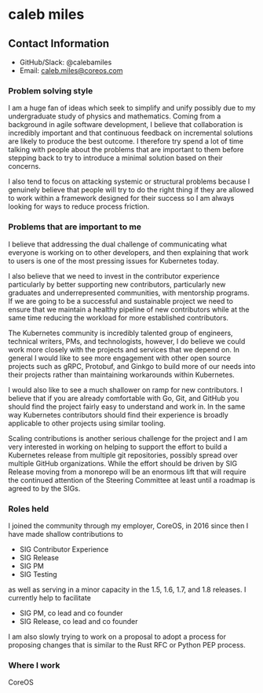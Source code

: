# caleb miles

## Contact Information 

- GitHub/Slack: @calebamiles
- Email: caleb.miles@coreos.com

### Problem solving style

I am a huge fan of ideas which seek to simplify and unify possibly due to my
undergraduate study of physics and mathematics. Coming from a background in
agile software development, I believe that collaboration is incredibly
important and that continuous feedback on incremental solutions are likely
to produce the best outcome. I therefore try spend a lot of time talking with
people about the problems that are important to them before stepping back to
try to introduce a minimal solution based on their concerns.

I also tend to focus on attacking systemic or structural problems because I
genuinely believe that people will try to do the right thing if they are
allowed to work within a framework designed for their success so I am always
looking for ways to reduce process friction.

### Problems that are important to me

I believe that addressing the dual challenge of communicating what everyone is
working on to other developers, and then explaining that work to users is one
of the most pressing issues for Kubernetes today.

I also believe that we need to invest in the contributor experience particularly
by better supporting new contributors, particularly new graduates and
underrepresented communities, with mentorship programs. If we are going to be a
successful and sustainable project we need to ensure that we maintain a healthy
pipeline of new contributors while at the same time reducing the workload for
more established contributors.

The Kubernetes community is incredibly talented group of engineers, technical
writers, PMs, and technologists,  however, I do believe we could work more
closely with the projects and services that we depend on. In general I would
like to see more engagement with other open source projects such as gRPC,
Protobuf, and Ginkgo to build more of our needs into their projects rather than
maintaining workarounds within Kubernetes. 

I would also like to see a much shallower on ramp for new contributors. I
believe that if you are already comfortable with Go, Git, and GitHub you should
find the project fairly easy to understand and work in. In the same way
Kubernetes contributors should find their experience is broadly applicable to
other projects using similar tooling.

Scaling contributions is another serious challenge for the project and I am very
interested in working on helping to support the effort to build a Kubernetes
release from multiple git repositories, possibly spread over multiple GitHub
organizations. While the effort should be driven by SIG Release moving from a
monorepo will be an enormous lift that will require the continued attention of
the Steering Committee at least until a roadmap is agreed to by the SIGs.

### Roles held

I joined the community through my employer, CoreOS, in 2016 since then I have
made shallow contributions to

- SIG Contributor Experience
- SIG Release
- SIG PM
- SIG Testing

as well as serving in a minor capacity in the 1.5, 1.6, 1.7, and 1.8 releases. I
currently help to facilitate

- SIG PM, co lead and co founder
- SIG Release, co lead and co founder

I am also slowly trying to work on a proposal to adopt a process for proposing
changes that is similar to the Rust RFC or Python PEP process.

### Where I work

CoreOS

